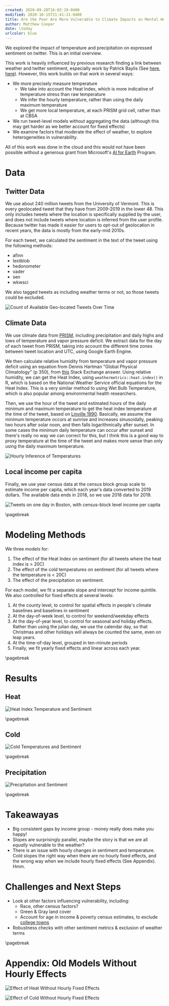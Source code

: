 ```yaml
---
created: 2020-09-20T16:03:19-0400
modified: 2020-10-15T21:41:31-0400
title: Are the Poor Are More Vulnerable to Climate Impacts on Mental Health?
author: Matthew Cooper
date: \today
urlcolor: blue
---
```


We explored the impact of temperature and precipitation on expressed sentiment on twitter.  This is an initial overview.

This work is heavily influenced by previous research finding a link between weather and twitter sentiment, especially work by Patrick Baylis (See [here](https://doi.org/10.1371/journal.pone.0195750), [here](https://doi.org/10.1016/j.jpubeco.2020.104161)).  However, this work builds on that work in several ways:

* We more precisely measure temperature
  * We take into account the Heat Index, which is more indicative of temperature stress than raw temperature
  * We infer the hourly temperature, rather than using the daily maximum temperature
  * We get more local temperature, at each PRISM grid cell, rather than at CBSA
* We run tweet-level models without aggregating the data (although this may get harder as we better account for fixed effects)
* We examine factors that moderate the effect of weather, to explore heterogeneities in vulnerability.

All of this work was done in the cloud and this would not have been possible without a generous grant from Microsoft's [AI for Earth](https://www.microsoft.com/en-us/ai/ai-for-earth) Program.

# Data

## Twitter Data
We use about 240 million tweets from the University of Vermont.  This is every geolocated tweet that they have from 2009-2019 in the lower 48.  This only includes tweets where the location is specifically supplied by the user, and does not include tweets where location is inferred from the user profile.  Because twitter has made it easier for users to opt-out of geolocation in recent years, the data is mostly from the early-mid 2010s.

For each tweet, we calculated the sentiment in the text of the tweet using the following methods:

* afinn
* textblob
* hedonometer
* vader
* sen
* wkwsci

We also tagged tweets as including weather terms or not, so those tweets could be excluded.

![Count of Available Geo-located Tweets Over Time](../res/TimeCount.png)

## Climate Data

We use climate data from [PRISM](https://prism.oregonstate.edu/), including precipitation and daily highs and lows of temperature and vapor pressure deficit.  We extract data for the day of each tweet from PRISM, taking into account the different time zones between tweet location and UTC, using Google Earth Engine.

We then calculate relative humidity from temperature and vapor pressure deficit using an equation from Dennis Hartman "Global Physical Climatology" (p 350),  from [this](https://physics.stackexchange.com/questions/4343/how-can-i-calculate-vapor-pressure-deficit-from-temperature-and-relative-humidit) Stack Exchange answer.  Using relative humidity, we can get the Heat Index, 
using `weathermetrics::heat.index()` in R, which is based on the National Weather Service official equations for the Heat Index.  This is a very similar method to using Wet Bulb Temperature, which is also popular among environmental health researchers.

Then, we use the hour of the tweet and estimated hours of the daily minimum and maximum temperature to get the heat index temperature at the time of the tweet, based on [Linville 1990](https://journals.ashs.org/hortsci/view/journals/hortsci/25/1/article-p14.xml).  Basically, we assume the minimum temperature occurs at sunrise and increases sinusoidally, peaking two hours after solar noon, and then falls logarithmically after sunset.  In some cases the minimum daily temperature can occur after sunset and there's really no way we can correct for this, but I think this is a good way to proxy temperature at the time of the tweet and makes more sense than only using the daily maximum temperature.

![Hourly Inference of Temperatures](../res/Estimating_Hours.png)

## Local income per capita
Finally, we use year census data at the census block group scale to estimate income per capita, which each year's data converted to 2019 dollars.  The available data ends in 2018, so we use 2018 data for 2019.

![Tweets on one day in Boston, with census-block level income per capita](../res/Boston_Map.png)

\pagebreak

# Modeling Methods

We three models for: 

1. The effect of the Heat Index on sentiment (for all tweets where the heat index is > 20C)
2. The effect of the cold temperatures on sentiment (for all tweets where the temperature is < 20C)
3. The effect of the precipitation on sentiment.

For each model, we fit a separate slope and intercept for income quintile. We also controlled for fixed effects at several levels:

1. At the county level, to control for spatial effects in people's climate baselines and baselines in sentiment
2. At the day-of-week level, to control for weekend/weekday effects
3. At the day-of-year level, to control for seasonal and holiday effects.  Rather than using the julian day, we use the calendar day, so that Christmas and other holidays will always be counted the same, even on leap years.
4. At the time-of-day level, grouped in ten-minute periods
5. Finally, we fit yearly fixed effects and linear across each year.

\pagebreak

#  Results
## Heat

![Heat Index Temperature and Sentiment](../res/Income_Heat.png)

\pagebreak

## Cold

![Cold Temperatures and Sentiment](../res/Income_Cold.png)

\pagebreak

## Precipitation

![Precipitation and Sentiment](../res/Income_Rain.png)

\pagebreak

# Takeawayas

* Big consistent gaps by income group - money really does make you happy!
* Slopes are surprisingly parallel, maybe the story is that we are all *equally* vulnerable to the weather?
* There is an issue with hourly changes in sentiment and temperature.  Cold slopes the right way when there are no hourly fixed effects, and the wrong way when we include hourly fixed effects (See Appendix).  Hmm.

# Challenges and Next Steps

* Look at other factors influencing vulnerability, including:
  * Race, other census factors?
  * Green & Gray land cover
  * Account for age in income & poverty census estimates, to exclude [college towns](https://www.census.gov/library/stories/2018/10/off-campus-college-students-poverty.html)
* Robustness checks with other sentiment metrics & exclusion of weather terms

\pagebreak

# Appendix: Old Models Without Hourly Effects

![Effect of Heat Without Hourly Fixed Effects](../res/Income_Heat_NoHour.png)

![Effect of Cold Without Hourly Fixed Effects](../res/Income_Cold_NoHour.png)

